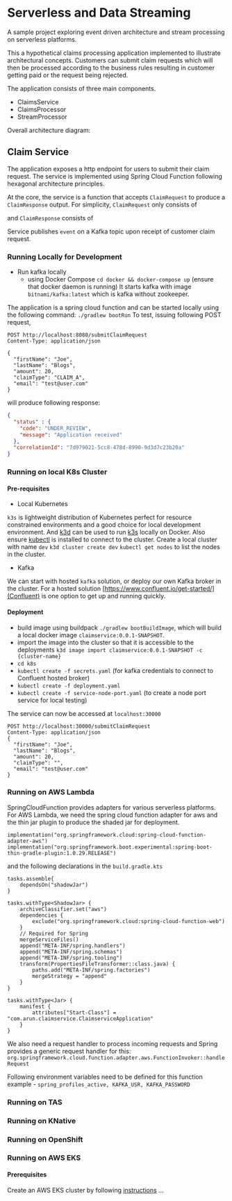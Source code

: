 # Serverless and Data Streaming 

A sample project exploring event driven architecture and stream processing on serverless platforms.

This a hypothetical claims processing application implemented to illustrate architectural concepts. Customers can submit
claim requests which will then be processed according to the business rules resulting in customer getting paid or the
request being rejected.

The application consists of three main components.

- ClaimsService
- ClaimsProcessor
- StreamProcessor

Overall architecture diagram:

## Claim Service

The application exposes a http endpoint for users to submit their claim request. The service is implemented using 
Spring Cloud Function following hexagonal architecture principles.

At the core, the service is a function that accepts `ClaimRequest` to produce a `ClaimResponse` output. For simplicity,
`ClaimRequest` only consists of

and `ClaimResponse` consists of

Service publishes `event` on a Kafka topic upon receipt of customer claim request.

### Running Locally for Development

- Run kafka locally
  - using Docker Compose
    `cd docker && docker-compose up` (ensure that docker daemon is running) It starts kafka with image 
    `bitnami/kafka:latest` which is kafka without zookeeper.

The application is a spring cloud function and can be started locally using the following command:
`./gradlew bootRun` 
To test, issuing following POST request,
```http request
POST http://localhost:8080/submitClaimRequest
Content-Type: application/json

{
  "firstName": "Joe",
  "lastName": "Blogs",
  "amount": 20,
  "claimType": "CLAIM_A",
  "email": "test@user.com"
}
```
will produce following response:
```json lines
{
  "status" : {
    "code": "UNDER_REVIEW",
    "message": "Application received"
  },
  "correlationId": "7d979021-5cc8-478d-8990-9d3d7c23b20a"
}
```

### Running on local K8s Cluster
#### Pre-requisites
- Local Kubernetes

`k3s` is lightweight distribution of Kubernetes perfect for resource constrained environments and a good choice for local
development environment. And [k3d](https://k3d.io/v5.4.9/#installation) can be used to run [k3s](https://k3s.io/) locally on Docker.
Also ensure [kubectl](https://kubernetes.io/docs/reference/kubectl/) is installed to connect to the cluster.
Create a local cluster with name `dev`
`k3d cluster create dev`
`kubectl get nodes` to list the nodes in the cluster.

- Kafka

We can start with hosted `kafka` solution, or deploy our own Kafka broker in the cluster. For a hosted solution
[https://www.confluent.io/get-started/](Confluent) is one option to get up and running quickly. 

#### Deployment

- build image using buildpack `./gradlew bootBuildImage`, which will build a local docker image `claimservice:0.0.1-SNAPSHOT`.
- import the image into the cluster so that it is accessible to the deployments
  `k3d image import claimservice:0.0.1-SNAPSHOT -c {cluster-name}`
- `cd k8s`
- `kubectl create -f secrets.yaml` (for kafka credentials to connect to Confluent hosted broker)
- `kubectl create -f deployment.yaml`
- `kubectl create -f service-node-port.yaml` (to create a node port service for local testing)

The service can now be accessed at `localhost:30000`

```http request
POST http://localhost:30000/submitClaimRequest
Content-Type: application/json
{
  "firstName": "Joe",
  "lastName": "Blogs",
  "amount": 20,
  "claimType": "",
  "email": "test@user.com"
}
```

### Running on AWS Lambda

SpringCloudFunction provides adapters for various serverless platforms. For AWS Lambda, we need
the spring cloud function adapter for aws and the thin jar plugin to produce the shaded jar for deployment.

```
implementation("org.springframework.cloud:spring-cloud-function-adapter-aws")
implementation("org.springframework.boot.experimental:spring-boot-thin-gradle-plugin:1.0.29.RELEASE")
```
and the following declarations in the `build.gradle.kts`

```
tasks.assemble{
	dependsOn("shadowJar")
}

tasks.withType<ShadowJar> {
    archiveClassifier.set("aws")
	dependencies {
		exclude("org.springframework.cloud:spring-cloud-function-web")
	}
	// Required for Spring
	mergeServiceFiles()
	append("META-INF/spring.handlers")
	append("META-INF/spring.schemas")
	append("META-INF/spring.tooling")
	transform(PropertiesFileTransformer::class.java) {
		paths.add("META-INF/spring.factories")
		mergeStrategy = "append"
	}
}

tasks.withType<Jar> {
	manifest {
		attributes["Start-Class"] = "com.arun.claimservice.ClaimserviceApplication"
	}
}

```
We also need a request handler to process incoming requests and Spring provides a generic request handler for this:
`org.springframework.cloud.function.adapter.aws.FunctionInvoker::handleRequest`

Following environment variables need to be defined for this function example  - `spring_profiles_active, KAFKA_USR, KAFKA_PASSWORD`

### Running on TAS
### Running on KNative
### Running on OpenShift
### Running on AWS EKS
#### Prerequisites

Create an AWS EKS cluster by following [instructions](https://docs.aws.amazon.com/eks/latest/userguide/getting-started.html) 
...

